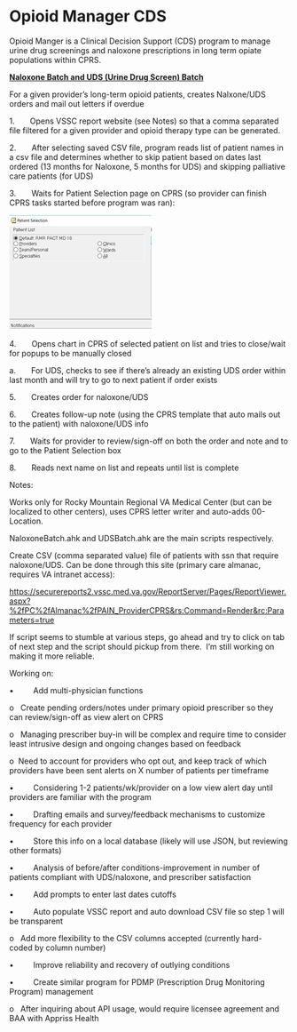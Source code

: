 Opioid Manager CDS
==============

Opioid Manger is a Clinical Decision Support (CDS) program to manage urine drug screenings and naloxone prescriptions in long
term opiate populations within CPRS.

<ins>**Naloxone Batch and UDS (Urine Drug Screen) Batch**</ins>

For a given provider’s long-term opioid patients, creates Nalxone/UDS orders and
mail out letters if overdue

1.       Opens VSSC report website (see Notes) so that a comma separated file filtered for a given provider and opioid therapy type can be generated. 

2.       After selecting saved CSV file, program reads list of patient names
in a csv file and determines whether to skip patient based on dates last
ordered (13 months for Naloxone, 5 months for UDS) and skipping palliative
care patients (for UDS)

3.       Waits for Patient Selection page on CPRS (so provider can finish
CPRS tasks started before program was ran):

![](media/d023f343a21771cf4e5bc82d1d865122.png)

4.       Opens chart in CPRS of selected patient on list and tries to
close/wait for popups to be manually closed

a.       For UDS, checks to see if there’s already an existing UDS order
within last month and will try to go to next patient if order exists

5.       Creates order for naloxone/UDS

6.       Creates follow-up note (using the CPRS template that auto mails out
to the patient) with naloxone/UDS info

7.       Waits for provider to review/sign-off on both the order and note
and to go to the Patient Selection box

8.       Reads next name on list and repeats until list is complete

Notes:

Works only for Rocky Mountain Regional VA Medical Center (but can be localized
to other centers), uses CPRS letter writer and auto-adds 00-Location.

NaloxoneBatch.ahk and UDSBatch.ahk are the main scripts respectively.

Create CSV (comma separated value) file of patients with ssn that require
naloxone/UDS. Can be done through this site (primary care almanac, requires VA intranet access):

https://securereports2.vssc.med.va.gov/ReportServer/Pages/ReportViewer.aspx?%2fPC%2fAlmanac%2fPAIN_ProviderCPRS&rs:Command=Render&rc:Parameters=true

If script seems to stumble at various steps, go ahead and try to click on tab of
next step and the script should pickup from there.  I’m still working on making
it more reliable.

Working on:

•         Add multi-physician functions

o   Create pending orders/notes under primary opioid prescriber so they can
review/sign-off as view alert on CPRS

o   Managing prescriber buy-in will be complex and require time to consider
least intrusive design and ongoing changes based on feedback

o  Need to account for providers who opt out, and keep track of which
providers have been sent alerts on X number of patients per timeframe

•         Considering 1-2 patients/wk/provider on a low view alert day until
providers are familiar with the program

•         Drafting emails and survey/feedback mechanisms to customize
frequency for each provider

•         Store this info on a local database (likely will use JSON, but
reviewing other formats)

•         Analysis of before/after conditions-improvement in number of
patients compliant with UDS/naloxone, and prescriber satisfaction



•         Add prompts to enter last dates cutoffs

•         Auto populate VSSC report and auto download CSV file so step 1
will be transparent

o   Add more flexibility to the CSV columns accepted
(currently hard-coded by column number)

•         Improve reliability and recovery of outlying conditions

•         Create similar program for PDMP (Prescription Drug Monitoring
Program) management

o   After inquiring about API usage, would require licensee agreement and
BAA with Appriss Health

 
